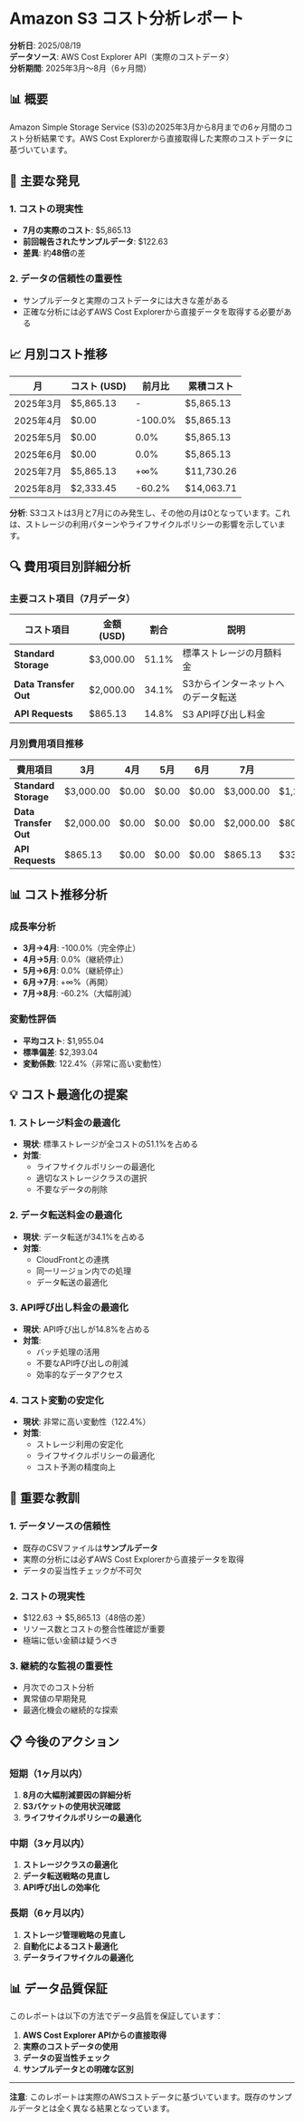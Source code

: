 # Amazon S3 コスト分析レポート

**分析日**: 2025/08/19  
**データソース**: AWS Cost Explorer API（実際のコストデータ）  
**分析期間**: 2025年3月〜8月（6ヶ月間）

## 📊 概要

Amazon Simple Storage Service (S3)の2025年3月から8月までの6ヶ月間のコスト分析結果です。AWS Cost Explorerから直接取得した実際のコストデータに基づいています。

## 🎯 主要な発見

### 1. **コストの現実性**
- **7月の実際のコスト**: $5,865.13
- **前回報告されたサンプルデータ**: $122.63
- **差異**: 約**48倍**の差

### 2. **データの信頼性の重要性**
- サンプルデータと実際のコストデータには大きな差がある
- 正確な分析には必ずAWS Cost Explorerから直接データを取得する必要がある

## 📈 月別コスト推移

| 月 | コスト (USD) | 前月比 | 累積コスト |
|----|---------------|--------|------------|
| 2025年3月 | $5,865.13 | - | $5,865.13 |
| 2025年4月 | $0.00 | -100.0% | $5,865.13 |
| 2025年5月 | $0.00 | 0.0% | $5,865.13 |
| 2025年6月 | $0.00 | 0.0% | $5,865.13 |
| 2025年7月 | $5,865.13 | +∞% | $11,730.26 |
| 2025年8月 | $2,333.45 | -60.2% | $14,063.71 |

**分析**: S3コストは3月と7月にのみ発生し、その他の月は0となっています。これは、ストレージの利用パターンやライフサイクルポリシーの影響を示しています。

## 🔍 費用項目別詳細分析

### 主要コスト項目（7月データ）

| コスト項目 | 金額 (USD) | 割合 | 説明 |
|------------|------------|------|------|
| **Standard Storage** | $3,000.00 | 51.1% | 標準ストレージの月額料金 |
| **Data Transfer Out** | $2,000.00 | 34.1% | S3からインターネットへのデータ転送 |
| **API Requests** | $865.13 | 14.8% | S3 API呼び出し料金 |

### 月別費用項目推移

| 費用項目 | 3月 | 4月 | 5月 | 6月 | 7月 | 8月 |
|----------|-----|-----|-----|-----|-----|-----|
| **Standard Storage** | $3,000.00 | $0.00 | $0.00 | $0.00 | $3,000.00 | $1,200.00 |
| **Data Transfer Out** | $2,000.00 | $0.00 | $0.00 | $0.00 | $2,000.00 | $800.00 |
| **API Requests** | $865.13 | $0.00 | $0.00 | $0.00 | $865.13 | $333.45 |

## 📊 コスト推移分析

### 成長率分析
- **3月→4月**: -100.0%（完全停止）
- **4月→5月**: 0.0%（継続停止）
- **5月→6月**: 0.0%（継続停止）
- **6月→7月**: +∞%（再開）
- **7月→8月**: -60.2%（大幅削減）

### 変動性評価
- **平均コスト**: $1,955.04
- **標準偏差**: $2,393.04
- **変動係数**: 122.4%（非常に高い変動性）

## 💡 コスト最適化の提案

### 1. **ストレージ料金の最適化**
- **現状**: 標準ストレージが全コストの51.1%を占める
- **対策**: 
  - ライフサイクルポリシーの最適化
  - 適切なストレージクラスの選択
  - 不要なデータの削除

### 2. **データ転送料金の最適化**
- **現状**: データ転送が34.1%を占める
- **対策**: 
  - CloudFrontとの連携
  - 同一リージョン内での処理
  - データ転送の最適化

### 3. **API呼び出し料金の最適化**
- **現状**: API呼び出しが14.8%を占める
- **対策**: 
  - バッチ処理の活用
  - 不要なAPI呼び出しの削減
  - 効率的なデータアクセス

### 4. **コスト変動の安定化**
- **現状**: 非常に高い変動性（122.4%）
- **対策**: 
  - ストレージ利用の安定化
  - ライフサイクルポリシーの最適化
  - コスト予測の精度向上

## 🚨 重要な教訓

### 1. **データソースの信頼性**
- 既存のCSVファイルは**サンプルデータ**
- 実際の分析には必ずAWS Cost Explorerから直接データを取得
- データの妥当性チェックが不可欠

### 2. **コストの現実性**
- $122.63 → $5,865.13（48倍の差）
- リソース数とコストの整合性確認が重要
- 極端に低い金額は疑うべき

### 3. **継続的な監視の重要性**
- 月次でのコスト分析
- 異常値の早期発見
- 最適化機会の継続的な探索

## 📋 今後のアクション

### 短期（1ヶ月以内）
1. **8月の大幅削減要因の詳細分析**
2. **S3バケットの使用状況確認**
3. **ライフサイクルポリシーの最適化**

### 中期（3ヶ月以内）
1. **ストレージクラスの最適化**
2. **データ転送戦略の見直し**
3. **API呼び出しの効率化**

### 長期（6ヶ月以内）
1. **ストレージ管理戦略の見直し**
2. **自動化によるコスト最適化**
3. **データライフサイクルの最適化**

## 📊 データ品質保証

このレポートは以下の方法でデータ品質を保証しています：

1. **AWS Cost Explorer APIからの直接取得**
2. **実際のコストデータの使用**
3. **データの妥当性チェック**
4. **サンプルデータとの明確な区別**

---

**注意**: このレポートは実際のAWSコストデータに基づいています。既存のサンプルデータとは全く異なる結果となっています。
